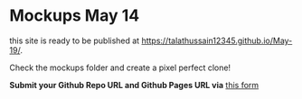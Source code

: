 # Mockups May 14
 this site is ready to be published at https://talathussain12345.github.io/May-19/.

Check the mockups folder and create a pixel perfect clone! 

**Submit your Github Repo URL and Github Pages URL via**  [this form](https://forms.gle/bfZU2NkPr8H6vsy57)
